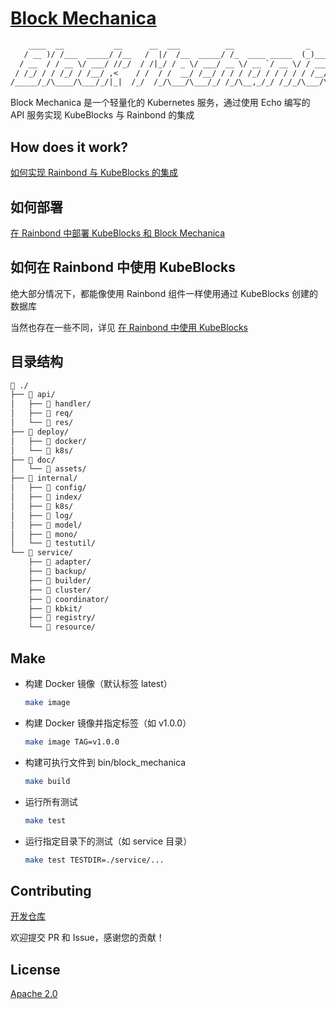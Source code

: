 # [Block Mechanica](https://github.com/furutachiKurea/block-mechanica)

```txt
    ____  __           __      __  ___          __                _           
   / __ )/ /___  _____/ /__   /  |/  /__  _____/ /_  ____ _____  (_)________ _
  / __  / / __ \/ ___/ //_/  / /|_/ / _ \/ ___/ __ \/ __ `/ __ \/ / ___/ __ `/
 / /_/ / / /_/ / /__/ ,<    / /  / /  __/ /__/ / / / /_/ / / / / / /__/ /_/ / 
/_____/_/\____/\___/_/|_|  /_/  /_/\___/\___/_/ /_/\__,_/_/ /_/_/\___/\__,_/  
```

Block Mechanica 是一个轻量化的 Kubernetes 服务，通过使用 Echo 编写的 API 服务实现 KubeBlocks 与 Rainbond 的集成

## How does it work?

[如何实现 Rainbond 与 KubeBlocks 的集成](./doc/design_document.md)

## 如何部署

[在 Rainbond 中部署 KubeBlocks 和 Block Mechanica](./doc/Deploy.md)

## 如何在 Rainbond 中使用 KubeBlocks

绝大部分情况下，都能像使用 Rainbond 组件一样使用通过 KubeBlocks 创建的数据库

当然也存在一些不同，详见 [在 Rainbond 中使用 KubeBlocks](./doc/Use_KubeBlocks_in_Rainbond.md)

## 目录结构

```txt
📁 ./
├── 📁 api/
│   ├── 📁 handler/
│   ├── 📁 req/
│   └── 📁 res/
├── 📁 deploy/
│   ├── 📁 docker/
│   └── 📁 k8s/
├── 📁 doc/
│   └── 📁 assets/
├── 📁 internal/
│   ├── 📁 config/
│   ├── 📁 index/
│   ├── 📁 k8s/
│   ├── 📁 log/
│   ├── 📁 model/
│   ├── 📁 mono/
│   └── 📁 testutil/
└── 📁 service/
    ├── 📁 adapter/
    ├── 📁 backup/
    ├── 📁 builder/
    ├── 📁 cluster/
    ├── 📁 coordinator/
    ├── 📁 kbkit/
    ├── 📁 registry/
    └── 📁 resource/
```

## Make

- 构建 Docker 镜像（默认标签 latest）

  ```sh
  make image
  ```

- 构建 Docker 镜像并指定标签（如 v1.0.0）

  ```sh
  make image TAG=v1.0.0
  ```

- 构建可执行文件到 bin/block_mechanica

  ```sh
  make build
  ```

- 运行所有测试

  ```sh
  make test
  ```

- 运行指定目录下的测试（如 service 目录）

  ```sh
  make test TESTDIR=./service/...
  ```

## Contributing

[开发仓库](https://github.com/furutachiKurea/block-mechanica)

欢迎提交 PR 和 Issue，感谢您的贡献！

## License

[Apache 2.0](./LICENSE)